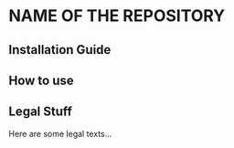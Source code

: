 # NAME OF THE REPOSITORY

## Installation Guide

## How to use

## Legal Stuff

Here are some legal texts...
